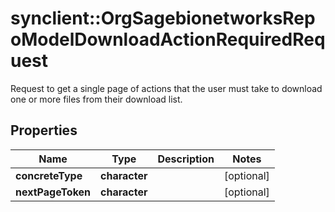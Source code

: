 # synclient::OrgSagebionetworksRepoModelDownloadActionRequiredRequest

Request to get a single page of actions that the user must take to download one or more files from their download list.

## Properties
Name | Type | Description | Notes
------------ | ------------- | ------------- | -------------
**concreteType** | **character** |  | [optional] 
**nextPageToken** | **character** |  | [optional] 


